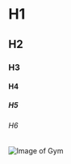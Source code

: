 # H1
## H2
### H3
#### H4
##### H5
###### H6

![Image of Gym](https://images.unsplash.com/photo-1637430308606-86576d8fef3c?ixlib=rb-1.2.1&ixid=MnwxMjA3fDB8MHxwaG90by1wYWdlfHx8fGVufDB8fHx8&auto=format&fit=crop&w=774&q=80)
